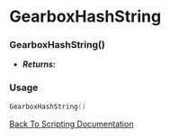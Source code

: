 # GearboxHashString

### GearboxHashString()
- ***Returns:*** 

### Usage

```Lua
GearboxHashString()
```


[Back To Scripting Documentation](../README.md)
